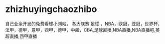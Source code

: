 # zhizhuyingchaozhibo
自己业余开发的免费看球小网站， 各大联赛 足球 ，NBA，欧冠，亚冠，世界杯，法甲，德甲，意甲，西甲，德甲，中超，CBA,足球直播,NBA直播,NBA直播吧,英超直播,西甲直播
